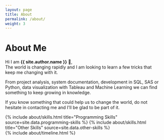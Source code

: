 ```yaml
---
layout: page
title: About
permalink: /about/
weight: 3
---
```


# **About Me**

Hi I am **{{ site.author.name }}** :wave:,<br>
The world is changing rapidly and I am looking to learn a few tricks that keep me changing with it.

From project analysis, system documentation, development in SQL, SAS or Python, data visualization with Tableau and Machine Learning we can find something to keep growing in knowledge.

If you know something that could help us to change the world, do not hesitate in contacting me and I'll be glad to be part of it.

<div class="row">
{% include about/skills.html title="Programming Skills" source=site.data.programming-skills %}
{% include about/skills.html title="Other Skills" source=site.data.other-skills %}
</div>

<div class="row">
{% include about/timeline.html %}
</div>
